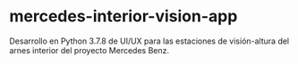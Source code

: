# mercedes-interior-vision-app
Desarrollo en Python 3.7.8 de UI/UX para las estaciones de visión-altura del arnes interior del proyecto Mercedes Benz.
